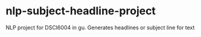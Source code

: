 # nlp-subject-headline-project
NLP project for DSCI6004 in gu. Generates headlines or subject line for text
